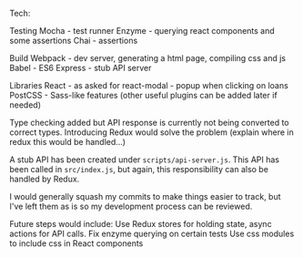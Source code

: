 Tech:

Testing
Mocha - test runner
Enzyme - querying react components and some assertions
Chai - assertions

Build
Webpack - dev server, generating a html page, compiling css and js
Babel - ES6
Express - stub API server

Libraries
React - as asked for
react-modal - popup when clicking on loans
PostCSS - Sass-like features (other useful plugins can be added later if needed)

Type checking added but API response is currently not being converted to correct types.
Introducing Redux would solve the problem (explain where in redux this would be handled...)

A stub API has been created under `scripts/api-server.js`. This API has been called in `src/index.js`, but again, this responsibility can also be handled by Redux.

I would generally squash my commits to make things easier to track, but I've left them as is so my development process can be reviewed.

Future steps would include:
Use Redux stores for holding state, async actions for API calls.
Fix enzyme querying on certain tests
Use css modules to include css in React components
